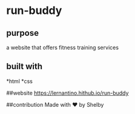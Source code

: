 # run-buddy
## purpose
a website that offers fitness training services
## built with
*html
*css

##website
https://lernantino.hithub.io/run-buddy

##contribution
Made with ❤️ by Shelby
